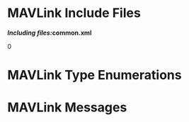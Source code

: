 <html>
 <body>
  <h1>MAVLink Include Files</h1>
  <p>
   <strong>
    <em>Including files:</em>common.xml</strong>
  </p>0<h1>MAVLink Type Enumerations</h1>
  <h1>MAVLink Messages</h1>
 </body>
</html>